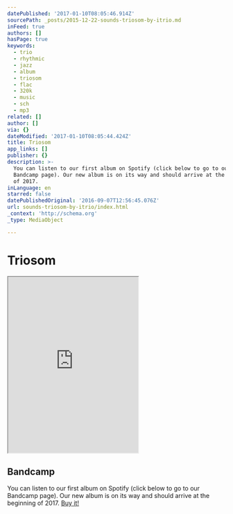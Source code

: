 ```yaml
---
datePublished: '2017-01-10T08:05:46.914Z'
sourcePath: _posts/2015-12-22-sounds-triosom-by-itrio.md
inFeed: true
authors: []
hasPage: true
keywords:
  - trio
  - rhythmic
  - jazz
  - album
  - triosom
  - flac
  - 320k
  - music
  - sch
  - mp3
related: []
author: []
via: {}
dateModified: '2017-01-10T08:05:44.424Z'
title: Triosom
app_links: []
publisher: {}
description: >-
  You can listen to our first album on Spotify (click below to go to our
  Bandcamp page). Our new album is on its way and should arrive at the beginning
  of 2017.
inLanguage: en
starred: false
datePublishedOriginal: '2016-09-07T12:56:45.076Z'
url: sounds-triosom-by-itrio/index.html
_context: 'http://schema.org'
_type: MediaObject

---
```

# Triosom

<iframe src="https://the-grid.github.io/ed-userhtml/?g=eJwdx9sKwjAMANA_MtaIMKGPvvsLaZvOsfRCmjH068c8b-dj1scTIFBNkUq_xFbgVQKnxOkt9GUFkrAV7x54R5wc3mAsP_ZCOjOEOTbx-Aey1PXsNU8uZyC1venqRyERMKU6OilX86YbwwFP6iss" height="406" style=""></iframe>

<article style=""><h1>Bandcamp</h1></article>

You can listen to our first album on Spotify (click below to go to our Bandcamp page). Our new album is on its way and should arrive at the beginning of 2017\.
[Buy it!][0]

[0]: http://music.itrio.ch/